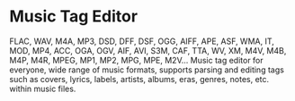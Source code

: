 # Music Tag Editor
FLAC, WAV, M4A, MP3, DSD, DFF, DSF, OGG, AIFF, APE, ASF, WMA, IT, MOD, MP4, ACC, OGA, OGV, AIF, AVI, S3M, CAF, TTA, WV, XM, M4V, M4B, M4P, M4R, MPEG, MP1, MP2, MPG, MPE, M2V...
Music tag editor for everyone, wide range of music formats, supports parsing and editing tags such as covers, lyrics, labels, artists, albums, eras, genres, notes, etc. within music files.
